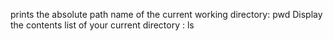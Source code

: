 prints the absolute path name of the current working directory: pwd
Display the contents list of your current directory : ls
